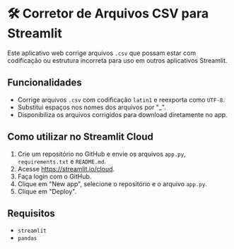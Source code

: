 
# 🛠️ Corretor de Arquivos CSV para Streamlit

Este aplicativo web corrige arquivos `.csv` que possam estar com codificação ou estrutura incorreta para uso em outros aplicativos Streamlit.

## Funcionalidades

- Corrige arquivos `.csv` com codificação `latin1` e reexporta como `UTF-8`.
- Substitui espaços nos nomes dos arquivos por "_".
- Disponibiliza os arquivos corrigidos para download diretamente no app.

## Como utilizar no Streamlit Cloud

1. Crie um repositório no GitHub e envie os arquivos `app.py`, `requirements.txt` e `README.md`.
2. Acesse https://streamlit.io/cloud.
3. Faça login com o GitHub.
4. Clique em "New app", selecione o repositório e o arquivo `app.py`.
5. Clique em "Deploy".

## Requisitos

- `streamlit`
- `pandas`
